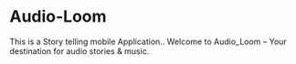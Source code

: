 # Audio-Loom
This is a Story telling  mobile Application.. Welcome to Audio_Loom – Your destination for audio stories & music.
